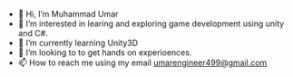 - 👋 Hi, I’m Muhammad Umar
- 👀 I’m interested in learing and exploring game development using unity and C#.
- 🌱 I’m currently learning Unity3D 
- 💞️ I’m looking to to get hands on experioences.
- 📫 How to reach me using my email umarengineer499@gmail.com

<!---
muhammadumar1-ux/muhammadumar1-ux is a ✨ special ✨ repository because its `README.md` (this file) appears on your GitHub profile.
You can click the Preview link to take a look at your changes.
--->
